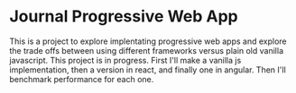 # Journal Progressive Web App

This is a project to explore implentating progressive web apps and explore the trade offs between using different frameworks versus plain old vanilla javascript. This project is in progress. First I'll make a vanilla js implementation, then a version in react, and finally one in angular. Then I'll benchmark performance for each one.
